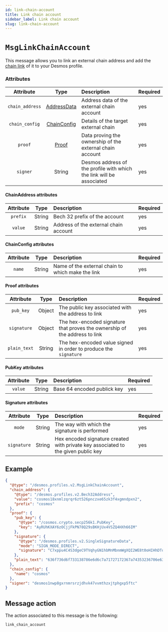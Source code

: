 ```yaml
---
id: link-chain-account
title: Link chain account
sidebar_label: Link chain account
slug: link-chain-account
---
```


# `MsgLinkChainAccount`
This message allows you to link an external chain address 
and add the [chain link](../../02-types/profiles/chain-link.md) of it to your Desmos profile.

### Attributes

| Attribute | Type | Description | Required |
| :-------: | :----: | :-------- | :------- |
| `chain_address` | [AddressData](../../02-types/profiles/chain-link.md#Contained-data) | Address data of the external chain account | yes |
| `chain_config` | [ChainConfig](../../02-types/profiles/chain-link.md#Contained-data) | Details of the target external chain | yes |
| `proof` | [Proof](../../02-types/profiles/chain-link.md#Contained-data) | Data proving the ownership of the external chain account | yes |
| `signer` | String | Desmos address of the profile with which the link will be associated | yes |

#### ChainAddress attributes

| Attribute |  Type  | Description                           | Required |
|:---------:|:------:|:--------------------------------------|:---------|
| `prefix`  | String | Bech 32 prefix of the account         | yes      |
|  `value`   | String | Address of the external chain account | yes      |

#### ChainConfig attributes

| Attribute |  Type  | Description                                       | Required |
|:---------:|:------:|:--------------------------------------------------|:---------|
|   `name`   | String | Name of the external chain to which make the link | yes      |

#### Proof attributes
|  Attribute   |  Type  | Description                                                                | Required |
|:------------:|:------:|:---------------------------------------------------------------------------|:---------|
|  `pub_key`   | Object | The public key associated with the address to link                         | yes      |
| `signature`  | Object | The hex-encoded signature that proves the ownership of the address to link | yes      |
| `plain_text` | String | The hex-encoded value signed in order to produce the `signature`             | yes      |

#### PubKey attributes
| Attribute |  Type  | Description                       | Required |
|:---------:|:------:|:----------------------------------|:---------|
|  `value`   | String | Base 64 encoded publick key       | yes      |

#### Signature attributes
|  Attribute  |  Type  | Description                                                                       | Required |
|:-----------:|:------:|:----------------------------------------------------------------------------------|:---------|
|   `mode`    | String | The way with which the signature is performed                                     | yes      |
| `signature` | String | Hex encoded signature created with private key associated to the given public key | yes      |


## Example

```json
{
  "@type": "/desmos.profiles.v2.MsgLinkChainAccount",
  "chain_address": {
    "@type": "/desmos.profiles.v2.Bech32Address",
    "value": "cosmos18xnmlzqrqr6zt526pnczxe65zk3f4xgmndpxn2",
    "prefix": "cosmos"
  },
  "proof": {
    "pub_key": {
      "@type": "/cosmos.crypto.secp256k1.PubKey",
      "key": "AyRUhKXAY6zOCjjFkPN78Q29sBKHjUx4VSZQ4HXh66IM"
    },
    "signature": {
      "@type": "/desmos.profiles.v2.SingleSignatureData",
      "mode": "SIGN_MODE_DIRECT",
      "signature": "C7xppu4C4S3dgeC9TVqhyGN1hbMnMbnmWgXQI2WE8t0oHIHhDTqXyZgzhNNYiBO7ulno3G8EXO3Ep5KMFngyFg=="
    },
    "plain_text": "636f736d6f733138786e6d6c7a71727172367a74353236706e637a786536357a6b33663478676d6e6470786e32"
  },
  "chain_config": {
    "name": "cosmos"
  },
  "signer": "desmos1nwp8gxrnmrsrzjdhvk47vvmthzxjtphgxp5ftc"
}
```

## Message action
The action associated to this message is the following:

```
link_chain_account
```